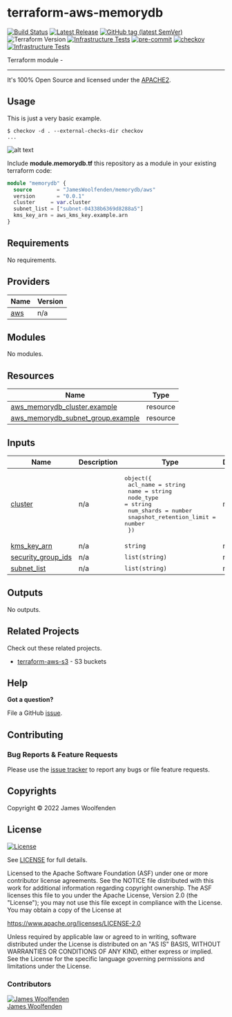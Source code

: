 # terraform-aws-memorydb

[![Build Status](https://github.com/JamesWoolfenden/terraform-aws-memorydb/workflows/Verify%20and%20Bump/badge.svg?branch=main)](https://github.com/JamesWoolfenden/terraform-aws-memorydb)
[![Latest Release](https://img.shields.io/github/release/JamesWoolfenden/terraform-aws-memorydb.svg)](https://github.com/JamesWoolfenden/terraform-aws-memorydb/releases/latest)
[![GitHub tag (latest SemVer)](https://img.shields.io/github/tag/JamesWoolfenden/terraform-aws-memorydb.svg?label=latest)](https://github.com/JamesWoolfenden/terraform-aws-memorydb/releases/latest)
![Terraform Version](https://img.shields.io/badge/tf-%3E%3D0.14.0-blue.svg)
[![Infrastructure Tests](https://www.bridgecrew.cloud/badges/github/JamesWoolfenden/terraform-aws-memorydb/cis_aws)](https://www.bridgecrew.cloud/link/badge?vcs=github&fullRepo=JamesWoolfenden%2Fterraform-aws-memorydb&benchmark=CIS+AWS+V1.2)
[![pre-commit](https://img.shields.io/badge/pre--commit-enabled-brightgreen?logo=pre-commit&logoColor=white)](https://github.com/pre-commit/pre-commit)
[![checkov](https://img.shields.io/badge/checkov-verified-brightgreen)](https://www.checkov.io/)
[![Infrastructure Tests](https://www.bridgecrew.cloud/badges/github/jameswoolfenden/terraform-aws-memorydb/general)](https://www.bridgecrew.cloud/link/badge?vcs=github&fullRepo=JamesWoolfenden%2Fterraform-aws-memorydb&benchmark=INFRASTRUCTURE+SECURITY)

Terraform module -

---

It's 100% Open Source and licensed under the [APACHE2](LICENSE).

## Usage

This is just a very basic example.

```cli
$ checkov -d . --external-checks-dir checkov
...
```

![alt text](./diagram/memorydb.png)

Include **module.memorydb.tf** this repository as a module in your existing terraform code:

```terraform
module "memorydb" {
  source        = "JamesWoolfenden/memorydb/aws"
  version       = "0.0.1"
  cluster     = var.cluster
  subnet_list = ["subnet-04338b6369d8288a5"]
  kms_key_arn = aws_kms_key.example.arn
}
```

<!-- BEGINNING OF PRE-COMMIT-TERRAFORM DOCS HOOK -->
## Requirements

No requirements.

## Providers

| Name | Version |
|------|---------|
| <a name="provider_aws"></a> [aws](#provider\_aws) | n/a |

## Modules

No modules.

## Resources

| Name | Type |
|------|------|
| [aws_memorydb_cluster.example](https://registry.terraform.io/providers/hashicorp/aws/latest/docs/resources/memorydb_cluster) | resource |
| [aws_memorydb_subnet_group.example](https://registry.terraform.io/providers/hashicorp/aws/latest/docs/resources/memorydb_subnet_group) | resource |

## Inputs

| Name | Description | Type | Default | Required |
|------|-------------|------|---------|:--------:|
| <a name="input_cluster"></a> [cluster](#input\_cluster) | n/a | <pre>object({<br>    acl_name                 = string<br>    name                     = string<br>    node_type                = string<br>    num_shards               = number<br>    snapshot_retention_limit = number<br>  })</pre> | n/a | yes |
| <a name="input_kms_key_arn"></a> [kms\_key\_arn](#input\_kms\_key\_arn) | n/a | `string` | n/a | yes |
| <a name="input_security_group_ids"></a> [security\_group\_ids](#input\_security\_group\_ids) | n/a | `list(string)` | n/a | yes |
| <a name="input_subnet_list"></a> [subnet\_list](#input\_subnet\_list) | n/a | `list(string)` | n/a | yes |

## Outputs

No outputs.
<!-- END OF PRE-COMMIT-TERRAFORM DOCS HOOK -->

## Related Projects

Check out these related projects.

- [terraform-aws-s3](https://github.com/jameswoolfenden/terraform-aws-s3) - S3 buckets

## Help

**Got a question?**

File a GitHub [issue](https://github.com/JamesWoolfenden/terraform-aws-memorydb/issues).

## Contributing

### Bug Reports & Feature Requests

Please use the [issue tracker](https://github.com/JamesWoolfenden/terraform-aws-memorydb/issues) to report any bugs or file feature requests.

## Copyrights

Copyright © 2022 James Woolfenden

## License

[![License](https://img.shields.io/badge/License-Apache%202.0-blue.svg)](https://opensource.org/licenses/Apache-2.0)

See [LICENSE](LICENSE) for full details.

Licensed to the Apache Software Foundation (ASF) under one
or more contributor license agreements. See the NOTICE file
distributed with this work for additional information
regarding copyright ownership. The ASF licenses this file
to you under the Apache License, Version 2.0 (the
"License"); you may not use this file except in compliance
with the License. You may obtain a copy of the License at

<https://www.apache.org/licenses/LICENSE-2.0>

Unless required by applicable law or agreed to in writing,
software distributed under the License is distributed on an
"AS IS" BASIS, WITHOUT WARRANTIES OR CONDITIONS OF ANY
KIND, either express or implied. See the License for the
specific language governing permissions and limitations
under the License.

### Contributors

[![James Woolfenden][jameswoolfenden_avatar]][jameswoolfenden_homepage]<br/>[James Woolfenden][jameswoolfenden_homepage]

[jameswoolfenden_homepage]: https://github.com/jameswoolfenden
[jameswoolfenden_avatar]: https://github.com/jameswoolfenden.png?size=150
[github]: https://github.com/jameswoolfenden
[linkedin]: https://www.linkedin.com/in/jameswoolfenden/
[twitter]: https://twitter.com/JimWoolfenden
[share_twitter]: https://twitter.com/intent/tweet/?text=terraform-aws-memorydb&url=https://github.com/JamesWoolfenden/terraform-aws-memorydb
[share_linkedin]: https://www.linkedin.com/shareArticle?mini=true&title=terraform-aws-memorydb&url=https://github.com/JamesWoolfenden/terraform-aws-memorydb
[share_reddit]: https://reddit.com/submit/?url=https://github.com/JamesWoolfenden/terraform-aws-memorydb
[share_facebook]: https://facebook.com/sharer/sharer.php?u=https://github.com/JamesWoolfenden/terraform-aws-memorydb
[share_email]: mailto:?subject=terraform-aws-memorydb&body=https://github.com/JamesWoolfenden/terraform-aws-memorydb
